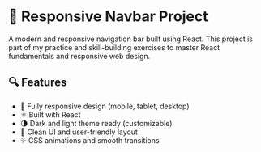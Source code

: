 # 🚀 Responsive Navbar Project

A modern and responsive navigation bar built using React. This project is part of my practice and skill-building exercises to master React fundamentals and responsive web design.

## 🔍 Features

- 📱 Fully responsive design (mobile, tablet, desktop)
- ⚛️ Built with React
- 🌗 Dark and light theme ready (customizable)
- 🎯 Clean UI and user-friendly layout
- ✨ CSS animations and smooth transitions

